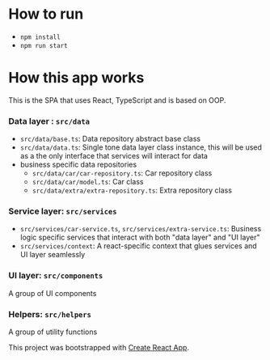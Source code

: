 # How to run
- `npm install`
- `npm run start`

# How this app works
This is the SPA that uses React, TypeScript and is based on OOP.

### Data layer : `src/data`
- `src/data/base.ts`: Data repository abstract base class
- `src/data/data.ts`: Single tone data layer class instance, this will be used as a the only interface that services will interact for data
- business specific data repositories
  -   `src/data/car/car-repository.ts`: Car repository class
  -   `src/data/car/model.ts`: Car class
  -   `src/data/extra/extra-repository.ts`: Extra repository class

### Service layer: `src/services`
- `src/services/car-service.ts`, `src/services/extra-service.ts`: Business logic specific services that interact with both "data layer" and "UI layer"
- `src/services/context`: A react-specific context that glues services and UI layer seamlessly

### UI layer: `src/components`
A group of UI components

### Helpers: `src/helpers`
A group of utility functions


This project was bootstrapped with [Create React App](https://github.com/facebook/create-react-app).

